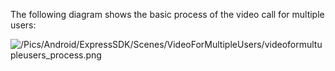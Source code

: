 The following diagram shows the basic process of the video call for multiple users:

![/Pics/Android/ExpressSDK/Scenes/VideoForMultipleUsers/videoformultupleusers_process.png](http://doc.oa.zego.im/Pics/Android/ExpressSDK/Scenes/VideoForMultipleUsers/videoformultupleusers_process.png)








